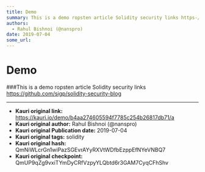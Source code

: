 ```yaml
---
title: Demo
summary: This is a demo ropsten article Solidity security links https-//github.com/sigp/solidity-security-blog
authors:
  - Rahul Bishnoi (@nanspro)
date: 2019-07-04
some_url: 
---
```


# Demo


###This is a demo ropsten article
Solidity security links https://github.com/sigp/solidity-security-blog


---

- **Kauri original link:** https://kauri.io/demo/b4aa274605594f7785c254b26817db71/a
- **Kauri original author:** Rahul Bishnoi (@nanspro)
- **Kauri original Publication date:** 2019-07-04
- **Kauri original tags:** solidity
- **Kauri original hash:** QmNiWLcrGn1wiPazSGEvrAYyRXVtWDfbEzppEfNYeVNBQ7
- **Kauri original checkpoint:** QmUP9qZg9vxiTYmDyCRfVzpyYLQbtd6r3GAM7CyqCFhShv



